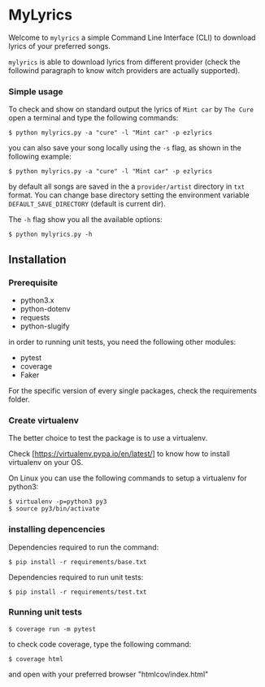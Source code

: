 # MyLyrics

Welcome to `mylyrics` a simple Command Line Interface (CLI) to download lyrics of your preferred songs.

`mylyrics` is able to download lyrics from different provider (check the followind paragraph to know witch providers are actually supported).

### Simple usage

To check and show on standard output the lyrics of `Mint car` by `The Cure` open a terminal and type the following commands:

```
$ python mylyrics.py -a "cure" -l "Mint car" -p ezlyrics
```

you can also save your song locally using the `-s` flag, as shown
in the following example:

```
$ python mylyrics.py -a "cure" -l "Mint car" -p ezlyrics
```

by default all songs are saved in the a `provider/artist` directory in `txt` format. You can change base directory setting the environment variable `DEFAULT_SAVE_DIRECTORY` (default is current dir).

The `-h` flag show you all the available options:

```
$ python mylyrics.py -h
```

## Installation

### Prerequisite

* python3.x
* python-dotenv
* requests
* python-slugify

in order to running unit tests, you need the following other modules:

* pytest
* coverage
* Faker

For the specific version of every single packages, check the requirements folder.
### Create virtualenv

The better choice to test the package is to use a virtualenv.

Check [https://virtualenv.pypa.io/en/latest/] to know how to install virtualenv on your OS.

On Linux you can use the following commands to setup a virtualenv for python3:

```
$ virtualenv -p=python3 py3
$ source py3/bin/activate
```

### installing depencencies

Dependencies required to run the command:

```
$ pip install -r requirements/base.txt
```

Dependencies required to run unit tests:

```
$ pip install -r requirements/test.txt
```

### Running unit tests

```
$ coverage run -m pytest
```

to check code coverage, type the following command:

```
$ coverage html
```

and open with your preferred browser "htmlcov/index.html"